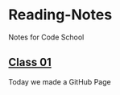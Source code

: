 # Reading-Notes
Notes for Code School

##  [Class 01](/Reading-Notes/Class01)

Today we made a GitHub Page

